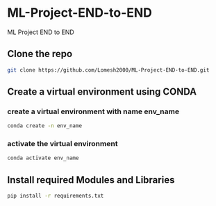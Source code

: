 # ML-Project-END-to-END
ML Project END to END

## Clone the repo
```bash
git clone https://github.com/Lomesh2000/ML-Project-END-to-END.git
```

## Create a virtual environment using CONDA
### create a virtual environment with name env_name
```bash
conda create -n env_name
```
### activate the virtual environment
```bash
conda activate env_name
```

## Install required Modules and Libraries 
```bash
pip install -r requirements.txt
```